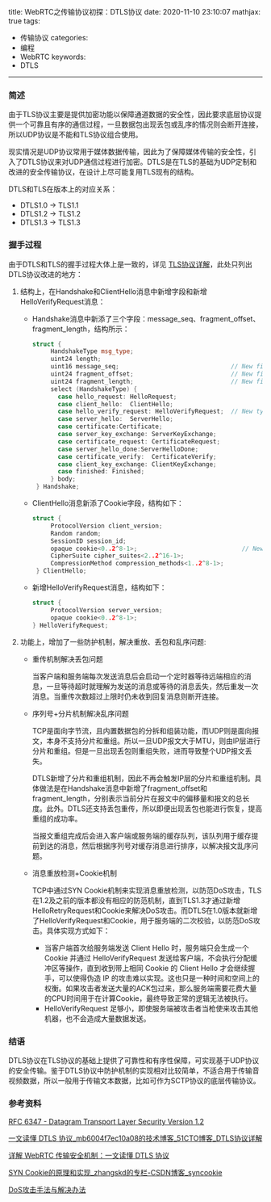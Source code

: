 title: WebRTC之传输协议初探：DTLS协议
date: 2020-11-10 23:10:07
mathjax: true
tags:
- 传输协议
categories:
- 编程
- WebRTC
keywords:
- DTLS

---

### 简述

由于TLS协议主要是提供加密功能以保障通道数据的安全性，因此要求底层协议提供一个可靠且有序的通信过程，一旦数据包出现丢包或乱序的情况则会断开连接，所以UDP协议是不能和TLS协议组合使用。

现实情况是UDP协议常用于媒体数据传输，因此为了保障媒体传输的安全性，引入了DTLS协议来对UDP通信过程进行加密。DTLS是在TLS的基础为UDP定制和改进的安全传输协议，在设计上尽可能复用TLS现有的结构。

DTLS和TLS在版本上的对应关系：

- DTLS1.0 → TLS1.1
- DTLS1.2 → TLS1.2
- DTLS1.3 → TLS1.3

<!-- more -->

### 握手过程

由于DTLS和TLS的握手过程大体上是一致的，详见 [TLS协议详解](/2020/11/03/WebRTC之传输协议：TLS协议)，此处只列出DTLS协议改进的地方：

1. 结构上，在Handshake和ClientHello消息中新增字段和新增HelloVerifyRequest消息：
    - Handshake消息中新添了三个字段：message\_seq、fragment\_offset、fragment\_length，结构所示：
        
        ```cpp
        struct {
             HandshakeType msg_type;
             uint24 length;
             uint16 message_seq;                               // New field
             uint24 fragment_offset;                           // New field
             uint24 fragment_length;                           // New field
             select (HandshakeType) {
               case hello_request: HelloRequest;
               case client_hello:  ClientHello;
               case hello_verify_request: HelloVerifyRequest;  // New type
               case server_hello:  ServerHello;
               case certificate:Certificate;
               case server_key_exchange: ServerKeyExchange;
               case certificate_request: CertificateRequest;
               case server_hello_done:ServerHelloDone;
               case certificate_verify:  CertificateVerify;
               case client_key_exchange: ClientKeyExchange;
               case finished: Finished;
             } body;
         } Handshake;
        ```
        
    - ClientHello消息新添了Cookie字段，结构如下：
        
        ```cpp
        struct {
             ProtocolVersion client_version;
             Random random;
             SessionID session_id;
             opaque cookie<0..2^8-1>;                             // New field
             CipherSuite cipher_suites<2..2^16-1>;
             CompressionMethod compression_methods<1..2^8-1>;
         } ClientHello;
        ```
        
    - 新增HelloVerifyRequest消息，结构如下：
        
        ```cpp
        struct {
             ProtocolVersion server_version;
             opaque cookie<0..2^8-1>;
        } HelloVerifyRequest;
        ```
        
2. 功能上，增加了一些防护机制，解决重放、丢包和乱序问题:
    - 重传机制解决丢包问题
        
        当客户端和服务端每次发送消息后会启动一个定时器等待远端相应的消息，一旦等待超时就理解为发送的消息或等待的消息丢失，然后重发一次消息。当重传次数超过上限时仍未收到回复消息则断开连接。
        
    - 序列号+分片机制解决乱序问题
        
        TCP是面向字节流，且内置数据包的分拆和组装功能，而UDP则是面向报文，本身不支持分片和重组。所以一旦UDP报文大于MTU，则由IP层进行分片和重组。但是一旦出现丢包则重组失败，进而导致整个UDP报文丢失。
        
        DTLS新增了分片和重组机制，因此不再会触发IP层的分片和重组机制。具体做法是在Handshake消息中新增了fragment\_offset和fragment\_length，分别表示当前分片在报文中的偏移量和报文的总长度。此外。DTLS还支持丢包重传，所以即便出现丢包也能进行恢复，提高重组的成功率。
        
        当报文重组完成后会进入客户端或服务端的缓存队列，该队列用于缓存提前到达的消息，然后根据序列号对缓存消息进行排序，以解决报文乱序问题。
        
    - 消息重放检测+Cookie机制
        
        TCP中通过SYN Cookie机制来实现消息重放检测，以防范DoS攻击，TLS在1.2及之前的版本都没有相应的防范机制，直到TLS1.3才通过新增HelloRetryRequest和Cookie来解决DoS攻击。而DTLS在1.0版本就新增了HelloVerifyRequest和Cookie，用于服务端的二次校验，以防范DoS攻击。具体实现方式如下：
        
        - 当客户端首次给服务端发送 Client Hello 时，服务端只会生成一个 Cookie 并通过 HelloVerifyRequest 发送给客户端，不会执行分配缓冲区等操作，直到收到带上相同 Cookie 的 Client Hello 才会继续握手，可以使得伪造 IP 的攻击难以实现。这也只是一种时间和空间上的权衡。如果攻击者发送大量的ACK包过来，那么服务端需要花费大量的CPU时间用于在计算Cookie，最终导致正常的逻辑无法被执行。
        - HelloVerifyRequest 足够小，即使服务端被攻击者当枪使来攻击其他机器，也不会造成大量数据发送。

### 结语

DTLS协议在TLS协议的基础上提供了可靠性和有序性保障，可实现基于UDP协议的安全传输。鉴于DTLS协议中防护机制的实现相对比较简单，不适合用于传输音视频数据，所以一般用于传输文本数据，比如可作为SCTP协议的底层传输协议。

### 参考资料

[RFC 6347 - Datagram Transport Layer Security Version 1.2](https://datatracker.ietf.org/doc/html/rfc6347)

[一文读懂 DTLS 协议_mb6004f7ec10a08的技术博客_51CTO博客_DTLS协议详解](https://blog.51cto.com/u_15087084/2598254)

[详解 WebRTC 传输安全机制：一文读懂 DTLS 协议](https://xie.infoq.cn/article/182f59ec77450fde2f87e2354)

[SYN Cookie的原理和实现_zhangskd的专栏-CSDN博客_syncookie](https://blog.csdn.net/zhangskd/article/details/16986931)

[DoS攻击手法与解决办法](https://zhuanlan.zhihu.com/p/462994526)
